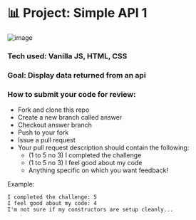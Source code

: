 # 📊 Project: Simple API 1

![image](https://user-images.githubusercontent.com/112201564/196259270-e58c8d46-e178-49d1-97d7-da1619c4eb2b.png)
### Tech used: Vanilla JS, HTML, CSS
### Goal: Display data returned from an api

### How to submit your code for review:

- Fork and clone this repo
- Create a new branch called answer
- Checkout answer branch
- Push to your fork
- Issue a pull request
- Your pull request description should contain the following:
  - (1 to 5 no 3) I completed the challenge
  - (1 to 5 no 3) I feel good about my code
  - Anything specific on which you want feedback!

Example:
```
I completed the challenge: 5
I feel good about my code: 4
I'm not sure if my constructors are setup cleanly...
```
